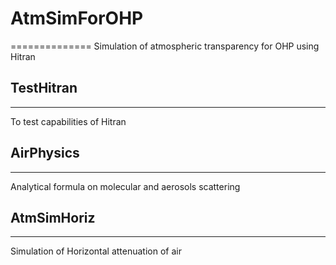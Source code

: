 # AtmSimForOHP
==============
Simulation of atmospheric transparency for OHP using Hitran

## TestHitran
--------------

To test capabilities of Hitran

## AirPhysics
-------------
Analytical formula on molecular and aerosols scattering

## AtmSimHoriz
---------------
Simulation of Horizontal attenuation of air



